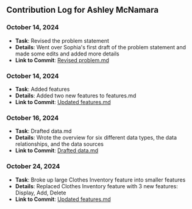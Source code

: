 ## Contribution Log for Ashley McNamara

### October 14, 2024
- **Task**: Revised the problem statement
- **Details**: Went over Sophia's first draft of the problem statement and made some edits and added more details
- **Link to Commit**: [Revised problem.md](https://github.com/nhan0504/CS326/commit/85534ba1dc992358ae6ff457300a44ac80cfbb02)

### October 14, 2024
- **Task**: Added features
- **Details**: Added two new features to features.md
- **Link to Commit**: [Updated features.md](https://github.com/nhan0504/CS326/commit/40f17e71fd9af1e581eec09fe8f057289f5a126b)

### October 16, 2024
- **Task**: Drafted data.md
- **Details**: Wrote the overview for six different data types, the data relationships, and the data sources 
- **Link to Commit**: [Drafted data.md](https://github.com/nhan0504/CS326/commit/1a4b437f153d5906a13a9f49570929917df82956)

### October 24, 2024
- **Task**: Broke up large Clothes Inventory feature into smaller features
- **Details**: Replaced Clothes Inventory feature with 3 new features: Display, Add, Delete 
- **Link to Commit**: [Updated features.md](https://github.com/nhan0504/CS326/commit/877223ced608e7f2be58245c86b359e5d7289b72)
